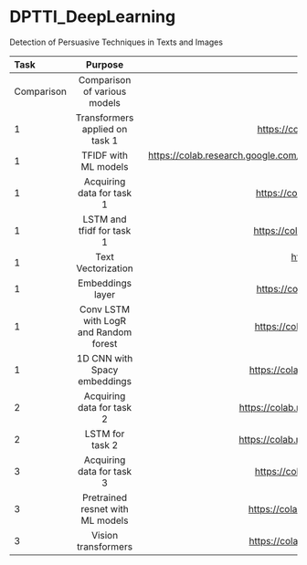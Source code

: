 # DPTTI_DeepLearning
Detection of Persuasive Techniques in Texts and Images


| Task  | Purpose  | Notebook Link |
| :------------ |:---------------:| -----:|
| Comparison      | Comparison of various models | https://docs.google.com/spreadsheets/d/1jeUZLGC1_-tV8i0FMSfF44O67yhQcPaRw3OtexexHDc/edit#gid=0 |
| 1      | Transformers applied on task 1 | https://colab.research.google.com/drive/1I5mly3QgkLJ8z3T21B2frY4cpJVaigvr |
| 1      | TFIDF with ML models        |   https://colab.research.google.com/drive/1S4ELUxJ80di4VJGcnawis6UeQSbzPvio#scrollTo=sSV_cqmL5U-V |
| 1      | Acquiring data for task 1        |   https://colab.research.google.com/drive/1rPMjwdls5j9rElxrOq5opub4REKJoHUA |
| 1      | LSTM and tfidf for task 1        |   https://colab.research.google.com/drive/1LAXhaOmPay2x2UiKflTkbbaA-cI79XiT |
| 1      | Text Vectorization        |   https://colab.research.google.com/drive/1F9I1YUfMtwyswoDnN7ynmp-tkOoi_AD9#scrollTo=HRmXYgA9p8Eb |
| 1      | Embeddings layer        |   https://colab.research.google.com/drive/11jPES_PGOhpaqPIYS7ijdIRskJDMeZLh |
| 1      | Conv LSTM with LogR and Random forest        |   https://colab.research.google.com/drive/1CQk-V-PkrY_-pnDL-k2fBPJuxodZIZIn |
| 1      | 1D CNN with Spacy embeddings        |   https://colab.research.google.com/drive/1b_bN92bGHuwRLLBVOqTIW2aEoz0ljixR |
| 2      | Acquiring data for task 2        |   https://colab.research.google.com/drive/1j5mZnu3D8bA-C_pksOA3_0Hg-Umu_LmT |
| 2      | LSTM for task 2        |   https://colab.research.google.com/drive/1Rz_zZSFhxT-VX1IpkMN8-KGM8gunOCqV |
| 3      | Acquiring data for task 3        |   https://colab.research.google.com/drive/1xHotf1VptCt-6IpG-ZnisCS5UvOsY6vg |
| 3      | Pretrained resnet with ML models        |   https://colab.research.google.com/drive/17lbihR2eB4dUO4EG6k8t2BJCFQx9y_Cp |
| 3      | Vision transformers       |   https://colab.research.google.com/drive/15CRs42k-De249ij6hQvJBKfsQ6F7gSdz |



